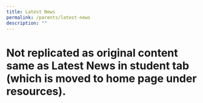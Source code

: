 ```yaml
---
title: Latest News
permalink: /parents/latest-news
description: ""
---
```

# Not replicated as original content same as Latest News in student tab (which is moved to home page under resources). 